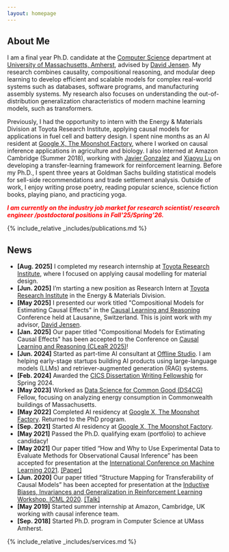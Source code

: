 ```yaml
---
layout: homepage
---
```


## About Me

I am a final year Ph.D. candidate at the [Computer Science](https://www.cics.umass.edu/) department at [University of Massachusetts, Amherst](https://www.umass.edu/), advised by [David Jensen](https://groups.cs.umass.edu/jensen/). My research combines causality, compositional reasoning, and modular deep learning to develop efficient and scalable models for complex real-world systems such as databases, software programs, and manufacturing assembly systems. My research also focuses on understanding the out-of-distribution generalization characteristics of modern machine learning models, such as transformers. 

Previously, I had the opportunity to intern with the Energy & Materials Division at Toyota Research Institute, applying causal models for applications in fuel cell and battery design. I spent nine months as an AI resident at [Google X, The Moonshot Factory](https://x.company/), where I worked on causal inference applications in agriculture and biology. I also interned at Amazon Cambridge (Summer 2018), working with [Javier Gonzalez](https://www.microsoft.com/en-us/research/people/jagonz/) and [Xiaoyu Lu](https://xiaoyulu2014.github.io/) on developing a transfer-learning framework for reinforcement learning. Before my Ph.D., I spent three years at Goldman Sachs building statistical models for sell-side recommendations and trade settlement analysis. Outside of work, I enjoy writing prose poetry, reading popular science, science fiction books, playing piano, and practicing yoga.

<span style="color:red">***I am currently on the industry job market for research scientist/ research engineer /postdoctoral positions in Fall'25/Spring'26.***

{% include_relative _includes/publications.md %}

## News
- **[Aug. 2025]** I completed my research internship at [Toyota Research Institute](https://www.linkedin.com/company/toyota-research-institute/posts/?feedView=all), where I focused on applying causal modelling for material design. 
- **[Jun. 2025]** I’m starting a new position as Research Intern at [Toyota Research Institute](https://www.linkedin.com/company/toyota-research-institute/posts/?feedView=all) in the Energy & Materials Division. 
- **[May 2025]** I presented our work titled "Compositional Models for Estimating Causal Effects" in the [Causal Learning and Reasoning](https://www.cclear.cc/2025) Conference held at Lausanne, Switzerland. This is joint work with my advisor, [David Jensen](https://groups.cs.umass.edu/jensen/). 
- **[Jan. 2025]** Our paper titled "Compositional Models for Estimating Causal Effects" has been accepted to the Conference on [Causal Learning and Reasoning (CLeaR 2025)](https://www.cclear.cc/2025)!
- **[Jun. 2024]** Started as part-time AI consultant at [Offline Studio](https://www.offlinestudio.com/). I am helping early-stage startups building AI products using large-language models (LLMs) and retriever-augmented generation (RAG) systems.
- **[Feb. 2024]** Awarded the [CICS Dissertation Writing Fellowship](https://www.cics.umass.edu/news/spring-2024-dissertation-writing-fellowships) for Spring 2024.
- **[May 2023]** Worked as [Data Science for Common Good (DS4CG)](https://ds.cs.umass.edu/industry/data-science-common-good) Fellow, focusing on analyzing energy consumption in Commonwealth buildings of Massachusetts. 
- **[May 2022]** Completed AI residency at [Google X, The Moonshot Factory](https://x.company/). Returned to the PhD program. 
- **[Sep. 2021]** Started AI residency at [Google X, The Moonshot Factory](https://x.company/).
- **[May 2021]** Passed the Ph.D. qualifying exam (portfolio) to achieve candidacy!
- **[May 2021]** Our paper titled “How and Why to Use Experimental Data to Evaluate Methods for Observational Causal Inference” has been accepted for presentation at the  [International Conference on Machine Learning 2021](https://proceedings.mlr.press/v139/gentzel21a.html). [[Paper]](http://proceedings.mlr.press/v139/gentzel21a/gentzel21a.pdf)
- **[Jun. 2020]** Our paper titled “Structure Mapping for Transferability of Causal Models” has been accepted for presentation at the  [Inductive Biases, Invariances and Generalization in Reinforcement Learning Workshop, ICML 2020](https://biases-invariances-generalization.github.io/pdf/big_26.pdf). [[Talk]](https://slideslive.com/38931337/structure-mapping-for-transferability-of-causal-models)
- **[May 2019]** Started summer internship at Amazon, Cambridge, UK working with causal inference team.
- **[Sep. 2018]** Started Ph.D. program in Computer Science at UMass Amherst.

{% include_relative _includes/services.md %}
